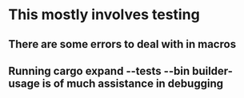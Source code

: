 # This mostly involves testing

## There are some errors to deal with in macros 

## Running **cargo expand --tests --bin builder-usage** is of much assistance in debugging